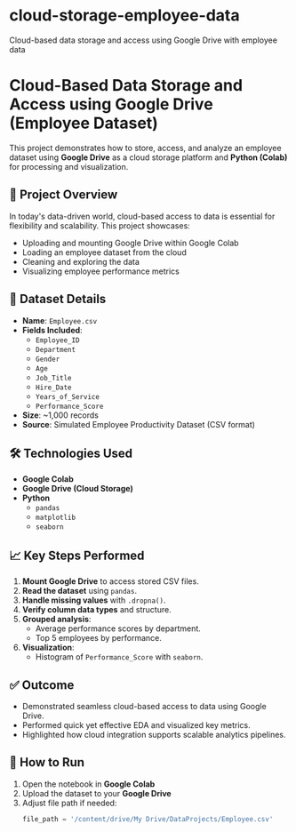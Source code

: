 # cloud-storage-employee-data
Cloud-based data storage and access using Google Drive with employee data
# Cloud-Based Data Storage and Access using Google Drive (Employee Dataset)

This project demonstrates how to store, access, and analyze an employee dataset using **Google Drive** as a cloud storage platform and **Python (Colab)** for processing and visualization.

## 📌 Project Overview

In today's data-driven world, cloud-based access to data is essential for flexibility and scalability. This project showcases:
- Uploading and mounting Google Drive within Google Colab
- Loading an employee dataset from the cloud
- Cleaning and exploring the data
- Visualizing employee performance metrics

## 📂 Dataset Details

- **Name**: `Employee.csv`  
- **Fields Included**:  
  - `Employee_ID`  
  - `Department`  
  - `Gender`  
  - `Age`  
  - `Job_Title`  
  - `Hire_Date`  
  - `Years_of_Service`  
  - `Performance_Score`  
- **Size**: ~1,000 records  
- **Source**: Simulated Employee Productivity Dataset (CSV format)

## 🛠️ Technologies Used

- **Google Colab**
- **Google Drive (Cloud Storage)**
- **Python**  
  - `pandas`  
  - `matplotlib`  
  - `seaborn`

## 📈 Key Steps Performed

1. **Mount Google Drive** to access stored CSV files.
2. **Read the dataset** using `pandas`.
3. **Handle missing values** with `.dropna()`.
4. **Verify column data types** and structure.
5. **Grouped analysis**:
   - Average performance scores by department.
   - Top 5 employees by performance.
6. **Visualization**:
   - Histogram of `Performance_Score` with `seaborn`.

## ✅ Outcome

- Demonstrated seamless cloud-based access to data using Google Drive.
- Performed quick yet effective EDA and visualized key metrics.
- Highlighted how cloud integration supports scalable analytics pipelines.

## 📎 How to Run

1. Open the notebook in **Google Colab**
2. Upload the dataset to your **Google Drive**
3. Adjust file path if needed:
   ```python
   file_path = '/content/drive/My Drive/DataProjects/Employee.csv'

